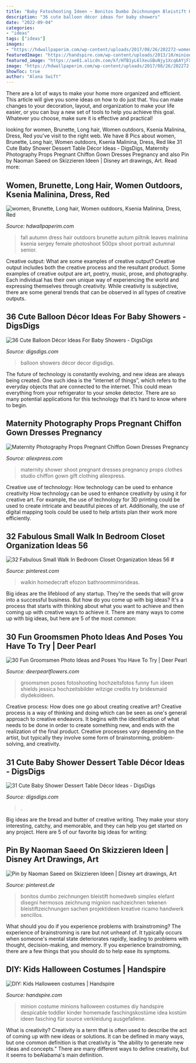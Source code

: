 ```yaml
---
title: "Baby Fotoshooting Ideen ~ Bonitos Dumbo Zeichnungen Bleistift Homedweb Simples Elefant Disegni Hermosos Zeichnung Mignion Nachzeichnen Tekenen Bleistiftzeichnungen Sachen Projektideen Kreative Ricamo Handwerk Sencillos"
description: "36 cute balloon décor ideas for baby showers"
date: "2022-09-04"
categories:
- "ideas"
tags: ["ideas"]
images:
- "https://hdwallpaperim.com/wp-content/uploads/2017/08/26/202272-women-brunette-long_hair-women_outdoors-Ksenia_Malinina-dress-red_dress-fall-model.jpg"
featuredImage: "https://handspire.com/wp-content/uploads/2013/10/minions-1.jpg"
featured_image: "https://ae01.alicdn.com/kf/HTB1yL6lXeuSBuNjy1Xcq6AYjFXaS/Maternity-Photography-Props-Pregnant-Chiffon-Gown-Dresses-Pregnancy-Clothes-Photo-Shoot-Baby-Shower-Gift-Studio-Clothing.jpg"
image: "https://hdwallpaperim.com/wp-content/uploads/2017/08/26/202272-women-brunette-long_hair-women_outdoors-Ksenia_Malinina-dress-red_dress-fall-model.jpg"
ShowToc: true
author: "Alana Swift"
---
```



There are a lot of ways to make your home more organized and efficient. This article will give you some ideas on how to do just that. You can make changes to your decoration, layout, and organization to make your life easier, or you can buy a new set of tools to help you achieve this goal. Whatever you choose, make sure it is effective and practical!

	

		
looking for women, Brunette, Long hair, Women outdoors, Ksenia Malinina, Dress, Red you've visit to the right web. We have 8 Pics about women, Brunette, Long hair, Women outdoors, Ksenia Malinina, Dress, Red like 31 Cute Baby Shower Dessert Table Décor Ideas - DigsDigs, Maternity Photography Props Pregnant Chiffon Gown Dresses Pregnancy and also Pin by Naoman Saeed on Skizzieren Ideen | Disney art drawings, Art. Read more:
		
    
## Women, Brunette, Long Hair, Women Outdoors, Ksenia Malinina, Dress, Red

<img loading=lazy src="https://hdwallpaperim.com/wp-content/uploads/2017/08/26/202272-women-brunette-long_hair-women_outdoors-Ksenia_Malinina-dress-red_dress-fall-model.jpg" onerror="this.onerror=null;this.src='https://tse3.mm.bing.net/th?id=OIP.6TyjxUb8Zy82QMD3va3N_AHaLH&amp;pid=15.1';" alt="women, Brunette, Long hair, Women outdoors, Ksenia Malinina, Dress, Red">

_Source: hdwallpaperim.com_

>fall autumn dress hair outdoors brunette autum piltnik leaves malinina ksenia sergey female photoshoot 500px shoot portrait autumnal senior. 

	

Creative output: What are some examples of creative output?
Creative output includes both the creative process and the resultant product. Some examples of creative output are art, poetry, music, prose, and photography. Each individual has their own unique way of experiencing the world and expressing themselves through creativity. While creativity is subjective, there are some general trends that can be observed in all types of creative outputs.

    
## 36 Cute Balloon Décor Ideas For Baby Showers - DigsDigs

<img loading=lazy src="https://www.digsdigs.com/photos/cute-balloon-decor-ideas-for-baby-showers-20.jpg" onerror="this.onerror=null;this.src='https://tse2.mm.bing.net/th?id=OIP.I3xUEct461knERFqL68vDQHaLH&amp;pid=15.1';" alt="36 Cute Balloon Décor Ideas For Baby Showers - DigsDigs">

_Source: digsdigs.com_

>balloon showers décor decor digsdigs. 

	

The future of technology is constantly evolving, and new ideas are always being created. One such idea is the “internet of things”, which refers to the everyday objects that are connected to the internet. This could mean everything from your refrigerator to your smoke detector. There are so many potential applications for this technology that it’s hard to know where to begin.

    
## Maternity Photography Props Pregnant Chiffon Gown Dresses Pregnancy

<img loading=lazy src="https://ae01.alicdn.com/kf/HTB1yL6lXeuSBuNjy1Xcq6AYjFXaS/Maternity-Photography-Props-Pregnant-Chiffon-Gown-Dresses-Pregnancy-Clothes-Photo-Shoot-Baby-Shower-Gift-Studio-Clothing.jpg" onerror="this.onerror=null;this.src='https://tse2.mm.bing.net/th?id=OIP.MFZ4AVFdROQFzaIkrEFMxAHaHa&amp;pid=15.1';" alt="Maternity Photography Props Pregnant Chiffon Gown Dresses Pregnancy">

_Source: aliexpress.com_

>maternity shower shoot pregnant dresses pregnancy props clothes studio chiffon gown gift clothing aliexpress. 

	

Creative use of technology: How technology can be used to enhance creativity
How technology can be used to enhance creativity by using it for creative art. For example, the use of technology for 3D printing could be used to create intricate and beautiful pieces of art. Additionally, the use of digital mapping tools could be used to help artists plan their work more efficiently.

    
## 32 Fabulous Small Walk In Bedroom Closet Organization Ideas 56 #

<img loading=lazy src="https://i.pinimg.com/736x/c4/8b/76/c48b76837eedf1df17aa99529cf68ba0.jpg" onerror="this.onerror=null;this.src='https://tse4.mm.bing.net/th?id=OIP.hgVwZeedTEN6DI_lcKz4qwHaJ3&amp;pid=15.1';" alt="32 Fabulous Small Walk In Bedroom Closet Organization Ideas 56 #">

_Source: pinterest.com_

>walkin homedecraft efozon bathroommirrorideas. 

	

Big ideas are the lifeblood of any startup. They're the seeds that will grow into a successful business. But how do you come up with big ideas? It's a process that starts with thinking about what you want to achieve and then coming up with creative ways to achieve it. There are many ways to come up with big ideas, but here are 5 of the most common: 

    
## 30 Fun Groomsmen Photo Ideas And Poses You Have To Try | Deer Pearl

<img loading=lazy src="https://www.deerpearlflowers.com/wp-content/uploads/2017/05/groomsmen-photos-jessica-shields-1.jpg" onerror="this.onerror=null;this.src='https://tse3.mm.bing.net/th?id=OIP.XaZKQ0Xwr2KB3gxpTeLOdAHaLH&amp;pid=15.1';" alt="30 Fun Groomsmen Photo Ideas and Poses You Have To Try | Deer Pearl">

_Source: deerpearlflowers.com_

>groomsmen poses fotoshooting hochzeitsfotos funny fun ideen shields jessica hochzeitsbilder witzige credits try bridesmaid diydekoideen. 

	

Creative process: How does one go about creating creative art?
Creative process is a way of thinking and doing which can be seen as one's general approach to creative endeavors. It begins with the identification of what needs to be done in order to create something new, and ends with the realization of the final product. Creative processes vary depending on the artist, but typically they involve some form of brainstorming, problem-solving, and creativity.

    
## 31 Cute Baby Shower Dessert Table Décor Ideas - DigsDigs

<img loading=lazy src="https://www.digsdigs.com/photos/cute-baby-shower-sweets-tabl-decor-ideas-1.jpg" onerror="this.onerror=null;this.src='https://tse4.mm.bing.net/th?id=OIP.JqwruqfNzN4ZmH0BXPVRswHaK8&amp;pid=15.1';" alt="31 Cute Baby Shower Dessert Table Décor Ideas - DigsDigs">

_Source: digsdigs.com_

>. 

	

Big ideas are the bread and butter of creative writing. They make your story interesting, catchy, and memorable, and they can help you get started on any project. Here are 5 of our favorite big ideas for writing:

    
## Pin By Naoman Saeed On Skizzieren Ideen | Disney Art Drawings, Art

<img loading=lazy src="https://i.pinimg.com/736x/d6/c5/d0/d6c5d0aa0cd69adceda15afdb929fa19.jpg" onerror="this.onerror=null;this.src='https://tse3.mm.bing.net/th?id=OIP.-OcuCUDvfQ_EGBTWtEEo_AHaJ3&amp;pid=15.1';" alt="Pin by Naoman Saeed on Skizzieren Ideen | Disney art drawings, Art">

_Source: pinterest.de_

>bonitos dumbo zeichnungen bleistift homedweb simples elefant disegni hermosos zeichnung mignion nachzeichnen tekenen bleistiftzeichnungen sachen projektideen kreative ricamo handwerk sencillos. 

	

What should you do if you experience problems with brainstroming?
The experience of brainstroming is rare but not unheard of. It typically occurs when someone's mental state deteriorates rapidly, leading to problems with thought, decision-making, and memory. If you experience brainstroming, there are a few things that you should do to help ease its symptoms.

    
## DIY: Kids Halloween Costumes | Handspire

<img loading=lazy src="https://handspire.com/wp-content/uploads/2013/10/minions-1.jpg" onerror="this.onerror=null;this.src='https://tse2.mm.bing.net/th?id=OIP.S210hlJzHc0O2po5wlpoYgHaJ6&amp;pid=15.1';" alt="DIY: Kids Halloween costumes | Handspire">

_Source: handspire.com_

>minion costume minions halloween costumes diy handspire despicable toddler kinder homemade faschingskostüme idea kostüm ideen fasching für source verkleidung ausgefallene. 

	

What is creativity?
Creativity is a term that is often used to describe the act of coming up with new ideas or solutions. It can be defined in many ways, but one common definition is that creativity is “the ability to generate new ideas and concepts.” There are many different ways to define creativity, but it seems to beAlabama's main definition.


